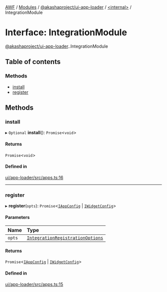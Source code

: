 [AWF](../README.md) / [Modules](../modules.md) / [@akashaproject/ui-app-loader](../modules/akashaproject_ui_app_loader.md) / [<internal\>](../modules/akashaproject_ui_app_loader._internal_.md) / IntegrationModule

# Interface: IntegrationModule

[@akashaproject/ui-app-loader](../modules/akashaproject_ui_app_loader.md).[<internal>](../modules/akashaproject_ui_app_loader._internal_.md).IntegrationModule

## Table of contents

### Methods

- [install](akashaproject_ui_app_loader._internal_.IntegrationModule.md#install)
- [register](akashaproject_ui_app_loader._internal_.IntegrationModule.md#register)

## Methods

### install

▸ `Optional` **install**(): `Promise`<`void`\>

#### Returns

`Promise`<`void`\>

#### Defined in

[ui/app-loader/src/apps.ts:16](https://github.com/AKASHAorg/akasha-world-framework/blob/d81a7246/ui/app-loader/src/apps.ts#L16)

___

### register

▸ **register**(`opts`): `Promise`<[`IAppConfig`](akashaproject_ui_app_loader._internal_.IAppConfig.md) \| [`IWidgetConfig`](akashaproject_ui_app_loader._internal_.IWidgetConfig.md)\>

#### Parameters

| Name | Type |
| :------ | :------ |
| `opts` | [`IntegrationRegistrationOptions`](akashaproject_ui_app_loader._internal_.IntegrationRegistrationOptions.md) |

#### Returns

`Promise`<[`IAppConfig`](akashaproject_ui_app_loader._internal_.IAppConfig.md) \| [`IWidgetConfig`](akashaproject_ui_app_loader._internal_.IWidgetConfig.md)\>

#### Defined in

[ui/app-loader/src/apps.ts:15](https://github.com/AKASHAorg/akasha-world-framework/blob/d81a7246/ui/app-loader/src/apps.ts#L15)
